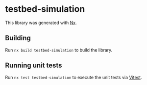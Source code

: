 # testbed-simulation

This library was generated with [Nx](https://nx.dev).

## Building

Run `nx build testbed-simulation` to build the library.

## Running unit tests

Run `nx test testbed-simulation` to execute the unit tests via [Vitest](https://vitest.dev/).
